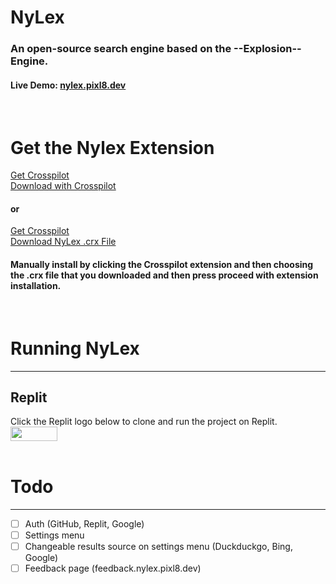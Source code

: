 # NyLex
### An open-source search engine based on the --Explosion-- Engine.

#### Live Demo: [nylex.pixl8.dev](https://nylex.pixl8.dev)

<br>

# Get the Nylex Extension
[Get Crosspilot](https://crosspilot.io/out/chrome)
<br>
[Download with Crosspilot](https://crosspilot.io/install?app_id=inpoelmimmiplkcldmdljiboidfkcfbh&download_url=https://nylex.pixl8.dev/nylex.crx&update_url=https://nylex.pixl8.dev/nylex.crx)


#### or
[Get Crosspilot](https://crosspilot.io/out/chrome)
<br>
[Download NyLex .crx File](https://nylex.pixl8.dev/nylex.crx)
#### Manually install by clicking the Crosspilot extension and then choosing the .crx file that you downloaded and then press proceed with extension installation.

<br>

# Running NyLex
_______________________
## Replit
Click the Replit logo below to clone and run the project on Replit.
<br>
<a href="https://repl.it/github/pixl-8/NyLex"><img src="https://cdn.pixl8.dev/images/ReplitLogo.png" width="75" height="22.625"></a>
<br>
<br>

# Todo
______________________
- [ ] Auth (GitHub, Replit, Google)
- [ ] Settings menu
- [ ] Changeable results source on settings menu (Duckduckgo, Bing, Google)
- [ ] Feedback page (feedback.nylex.pixl8.dev)
